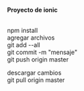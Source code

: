 <b>Proyecto de ionic</b>

<br>
npm install
<br>
agregar archivos<br>
git add --all<br>
git commit -m "mensaje"<br>
git push origin master<br>

descargar cambios<br>
git pull origin master


